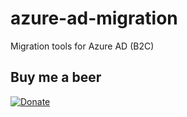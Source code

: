 # azure-ad-migration
Migration tools for Azure AD (B2C)

## Buy me a beer
[![Donate](https://img.shields.io/badge/Donate-PayPal-green.svg)](https://www.paypal.me/trenoncourt/5)
